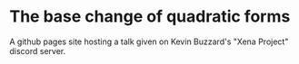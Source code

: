 # The base change of quadratic forms

A github pages site hosting a talk given on Kevin Buzzard's "Xena Project" discord server.
